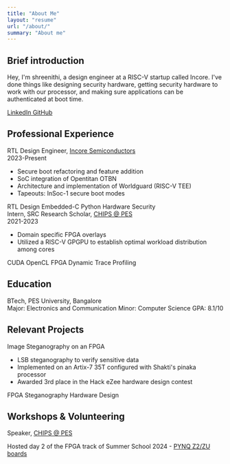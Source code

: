 ```yaml
---
title: "About Me"
layout: "resume"
url: "/about/"
summary: "About me"
---
```


## Brief introduction

<p class="intro-text">Hey, I'm shreenithi, a design engineer at a RISC-V startup called Incore. I've done things like designing security hardware, getting security hardware to work with our processor, and making sure applications can be authenticated at boot time. </p>

<div class="contact-links">
    <a href="https://linkedin.com/in/shyer" class="contact-link linkedin">
        <span class="contact-icon">LinkedIn</span>
    </a>
    <a href="https://github.com/wickedb" class="contact-link github">
        <span class="contact-icon">GitHub</span>
    </a>
</div>

## Professional Experience

<div class="experience-item">
    <div class="experience-title">RTL Design Engineer, <span class="experience-company"><a href="https://incoresemi.com/" class="inline-link" target="_blank">Incore Semiconductors</a></span></div>
    <div class="experience-period">2023-Present</div>
    <div class="experience-description">
        <ul>
            <li>Secure boot refactoring and feature addition</li>
            <li>SoC integration of Opentitan OTBN</li>
            <li>Architecture and implementation of Worldguard (RISC-V TEE)</li>
            <li>Tapeouts: InSoc-1 secure boot modes</li>
        </ul>
        <div class="skills-list">
            <span class="skill-tag">RTL Design</span>
            <span class="skill-tag">Embedded-C</span>
            <span class="skill-tag">Python</span>
            <span class="skill-tag">Hardware Security</span>
        </div>
    </div>
</div>

<div class="experience-item">
    <div class="experience-title">Intern, SRC Research Scholar, <span class="experience-company"><a href="https://www.chips.pes.edu/" class="inline-link" target="_blank">CHIPS @ PES</a></span></div>
    <div class="experience-period">2021-2023</div>
    <div class="experience-description">
        <ul>
            <li>Domain specific FPGA overlays</li>
            <li>Utilized a RISC-V GPGPU to establish optimal workload distribution among cores</li>
        </ul>
        <div class="skills-list">
            <span class="skill-tag">CUDA</span>
            <span class="skill-tag">OpenCL</span>
            <span class="skill-tag">FPGA</span>
            <span class="skill-tag">Dynamic Trace Profiling</span>
        </div>
    </div>
</div>

## Education

<div class="education-item">
    <div class="education-institution">BTech, PES University, Bangalore</div>
    <div class="education-details">
        <span>Major: Electronics and Communication</span>
        <span>Minor: Computer Science</span>
        <span>GPA: 8.1/10</span>
    </div>
</div>

## Relevant Projects

<div class="project-item">
    <div class="project-title">Image Steganography on an FPGA</div>
    <div class="project-description">
        <ul>
            <li>LSB steganography to verify sensitive data</li>
            <li>Implemented on an Artix-7 35T configured with Shakti's pinaka processor</li>
            <li>Awarded 3rd place in the Hack eZee hardware design contest</li>
        </ul>
        <div class="skills-list">
            <span class="skill-tag">FPGA</span>
            <span class="skill-tag">Steganography</span>
            <span class="skill-tag">Hardware Design</span>
        </div>
    </div>
</div>

## Workshops & Volunteering

<div class="experience-item">
    <div class="experience-title">Speaker, <span class="experience-company"><a href="https://www.chips.pes.edu/" class="inline-link" target="_blank">CHIPS @ PES</a></span></div>
    <div class="experience-description">
        <p>Hosted day 2 of the FPGA track of Summer School 2024 - <a href="https://pitch.com/v/intro-to-pynq-vtdac4" class="inline-link" target="_blank">PYNQ Z2/ZU boards</a></p>
    </div>
</div>

<!-- ## Certifications

<ul class="certifications-list">
    <li>CS6630 SPM IITM</li>
    <li>LFD210: RISC-V Fundamentals</li>
    <li>Nand2tetris Part 1</li>
    <li>Fundamentals of Parallelism</li>
    <li>Electronics Prototyping</li>
</ul> -->
